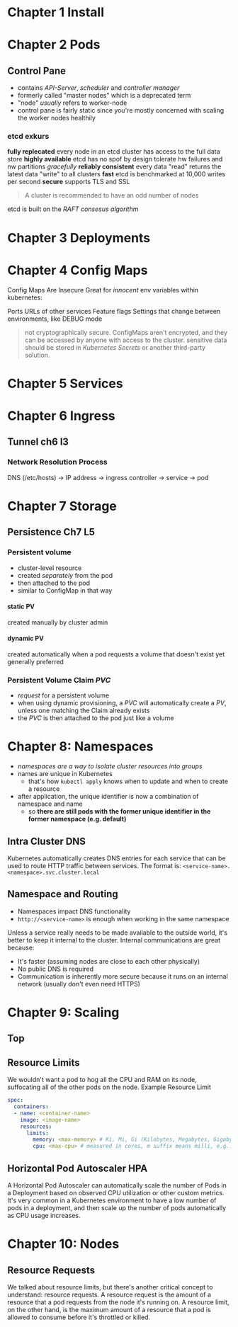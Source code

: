 # Chapter 1 Install

# Chapter 2 Pods

## Control Pane

- contains *API-Server*, *scheduler* and *controller manager*
- formerly called "master nodes" which is a deprecated term
- "node" *usually* refers to worker-node
- control pane is fairly static since you're mostly concerned with scaling the worker nodes healthily

### etcd exkurs

**fully replecated**
every node in an etcd cluster has access to the full data store
**highly available**
etcd has no spof by design
tolerate hw failures and nw partitions *gracefully*
**reliably consistent**
every data "read" returns the latest data "write" to all clusters
**fast**
etcd is benchmarked at 10,000 writes per second
**secure**
supports TLS and SSL

> A cluster is recommended to have an odd number of nodes

etcd is built on the *RAFT consesus algorithm*

# Chapter 3 Deployments

# Chapter 4 Config Maps

Config Maps Are Insecure
Great for *innocent* env variables within kubernetes:

Ports
URLs of other services
Feature flags
Settings that change between environments, like DEBUG mode

> not cryptographically secure.
> ConfigMaps aren't encrypted, and they can be accessed by anyone with access to the cluster.
> sensitive data should be stored in *Kubernetes Secrets* or another third-party solution.

# Chapter 5 Services

# Chapter 6 Ingress

## Tunnel ch6 l3

### Network Resolution Process

DNS (/etc/hosts) -> IP address -> ingress controller -> service -> pod

# Chapter 7 Storage

## Persistence Ch7 L5

### Persistent volume

- cluster-level resource
- created *separately* from the pod
- then attached to the pod
- similar to ConfigMap in that way

#### static PV

created manually by cluster admin

#### dynamic PV

created automatically when a pod requests a volume that doesn't exist yet
generally preferred

### Persistent Volume Claim *PVC*

- *request* for a persistent volume
- when using dynamic provisioning, a *PVC* will automatically create a *PV*, unless one matching the Claim already exists
- the *PVC* is then attached to the pod just like a volume


# Chapter 8: Namespaces

- *namespaces are a way to isolate cluster resources into groups*
- names are unique in Kubernetes
    - that's how `kubectl apply` knows when to update and when to create a resource
- after application, the unique identifier is now a combination of namespace and name
    - so **there are still pods with the former unique identifier in the former namespace (e.g. default)**

## Intra Cluster DNS

Kubernetes automatically creates DNS entries for each service that can be used to route HTTP traffic between services. The format is:
`<service-name>.<namespace>.svc.cluster.local`

## Namespace and Routing

- Namespaces impact DNS functionality
- `http://<service-name>` is enough when working in the same namespace

Unless a service really needs to be made available to the outside world, it's better to keep it internal to the cluster. Internal communications are great because:

- It's faster (assuming nodes are close to each other physically)
- No public DNS is required
- Communication is inherently more secure because it runs on an internal network (usually don't even need HTTPS)



# Chapter 9: Scaling

## Top

## Resource Limits

We wouldn't want a pod to hog all the CPU and RAM on its node, suffocating all of the other pods on the node.
Example Resource Limit

```yaml
spec:
  containers:
  - name: <container-name>
    image: <image-name>
    resources:
      limits:
        memory: <max-memory> # Ki, Mi, Gi (Kilobytes, Megabytes, Gigabytes)
        cpu: <max-cpu> # measured in cores, m suffix means milli, e.g.: `500m` are millicores
```

## Horizontal Pod Autoscaler HPA

A Horizontal Pod Autoscaler can automatically scale the number of Pods in a Deployment based on observed CPU utilization or other custom metrics. It's very common in a Kubernetes environment to have a low number of pods in a deployment, and then scale up the number of pods automatically as CPU usage increases.

# Chapter 10: Nodes

## Resource Requests

We talked about resource limits, but there's another critical concept to understand: resource requests.
A resource request is the amount of a resource that a pod requests from the node it's running on. A resource limit, on the other hand, is the maximum amount of a resource that a pod is allowed to consume before it's throttled or killed.
